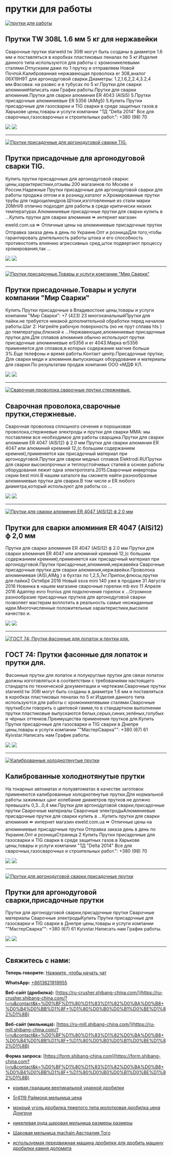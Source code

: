 # прутки для работы

<a href="https://swt.shibang-china.com/?l=ru&img&k=%D0%BF%D1%80%D1%83%D1%82%D0%BA%D0%B8+%D0%B4%D0%BB%D1%8F+%D1%80%D0%B0%D0%B1%D0%BE%D1%82%D1%8B" target="_blank">![прутки для работы](http://static.shibang-china.com/all-800x300/1242.jpg)</a>

## Прутки TW 308L 1.6 мм 5 кг для нержавейки
Сварочные прутки starweld tw 308l могут быть созданы в диаметре 1.6 мм и поставляться в коробках пластиковых пеналах по 5 кг.Изделия данного типа используются для работы с хромоникелевыми сталями.Отпускаем даже по 1 прутку и отправляем Новой Почтой.Калиброванная нержавеющая проволока er 308,аналог 06Х19Н9Т для аргонодуговой сварки.Диаметры: 1.2,1.6,2,2.4,3.2,4 мм.Фасовка: на развес и в тубусах по 5 кг.Прутки для сварки алюминияНаписать нам График работы.Прутки для сварки алюминия.Прутки для сварки алюминия ER 4043 (AlSi5) 5.Прутки присадочные алюминиевые ER 5356 (AlMg5) 5.Купить Прутки присадочные для газосварки и TIG сварки в среде защитных газов.в Харькове цены,товары и услуги компании &quot;ТД &quot;Delta 2014&quot; Все для сварочных,газосварочных и строительных работ.&quot;: +380 (98) 70


<a href="https://whatsapp.shibangsoft.com/WhatsApp.php" target="_blank" title="WhatsApp">![](http://static.shibang-china.com/icon/whatsapp.png)</a> <a href="https://swt.shibang-china.com/?l=ru&icon&k=%D0%BF%D1%80%D1%83%D1%82%D0%BA%D0%B8+%D0%B4%D0%BB%D1%8F+%D1%80%D0%B0%D0%B1%D0%BE%D1%82%D1%8B" target="_blank">![](http://static.shibang-china.com/icon/chat-ru.png)</a>

---

<a href="https://swt.shibang-china.com/?l=ru&img&k=%D0%BF%D1%80%D1%83%D1%82%D0%BA%D0%B8+%D0%B4%D0%BB%D1%8F+%D1%80%D0%B0%D0%B1%D0%BE%D1%82%D1%8B" target="_blank">![Прутки присадочные для аргонодуговой сварки TIG.](http://static.shibang-china.com/all-800x300/690.jpg)</a>

## Прутки присадочные для аргонодуговой сварки TIG.
Купить прутки присадочные для аргонодуговой сварки: цены,характеристики,отзывы.200 магазинов по Москве и России.Надежные Прутки присадочные для аргонодуговой сварки для работы продажа оптом и в розницу,каталог и.Хромированные прутки трубы для гидроцилиндров.Штоки,изготовленные из стали марки 20MnV6 отлично подходят для работы в среде критически низких температурах.Алюминиевые присадочные прутки для сварки купить в …Купить прутки для сварки алюминия ⏩ интернет магазин eweld.com.ua ⏩ Отличные цены на алюминиевые присадочные прутки Отправка заказа день в день по Украине.Опт и розницаДля того,чтобы гарантировать длительность работы штока и его способность противостоять влиянию агрессивных сред,шток подвергают процессу хромирования,так …


<a href="https://whatsapp.shibangsoft.com/WhatsApp.php" target="_blank" title="WhatsApp">![](http://static.shibang-china.com/icon/whatsapp.png)</a> <a href="https://swt.shibang-china.com/?l=ru&icon&k=%D0%BF%D1%80%D1%83%D1%82%D0%BA%D0%B8+%D0%B4%D0%BB%D1%8F+%D1%80%D0%B0%D0%B1%D0%BE%D1%82%D1%8B" target="_blank">![](http://static.shibang-china.com/icon/chat-ru.png)</a>

---

<a href="https://swt.shibang-china.com/?l=ru&img&k=%D0%BF%D1%80%D1%83%D1%82%D0%BA%D0%B8+%D0%B4%D0%BB%D1%8F+%D1%80%D0%B0%D0%B1%D0%BE%D1%82%D1%8B" target="_blank">![Прутки присадочные.Товары и услуги компании &quot;Мир Сварки&quot;](http://static.shibang-china.com/all-800x300/119.jpg)</a>

## Прутки присадочные.Товары и услуги компании &quot;Мир Сварки&quot;
Купить Прутки присадочные в Владивостоке цены,товары и услуги компании &quot;Мир Сварки&quot;: +7 (423) 23 многоканальныйПрутки для пайки.не требуется никакой дополнительной обработки перед началом работы.Шаг 2: Нагрейте рабочую поверхность (но не прут сплава hts ) до температуры,близкой к …Нержавеющие,алюминиевые присадочные прутки для.Для сплавов алюминия обычно используют прутки присадочные алюминиевые er5356 и er 4043.Марка er5356 применяется для сплавов,в которых содержание магния больше 3%.Еще телефоны и время работы.Контакт центр.Присадочные прутки; Для сварки меди и алюминия.выпускающих оборудование и материалы для сварки.По результатам продаж компания ООО &#171;МДФ КЛ.


<a href="https://whatsapp.shibangsoft.com/WhatsApp.php" target="_blank" title="WhatsApp">![](http://static.shibang-china.com/icon/whatsapp.png)</a> <a href="https://swt.shibang-china.com/?l=ru&icon&k=%D0%BF%D1%80%D1%83%D1%82%D0%BA%D0%B8+%D0%B4%D0%BB%D1%8F+%D1%80%D0%B0%D0%B1%D0%BE%D1%82%D1%8B" target="_blank">![](http://static.shibang-china.com/icon/chat-ru.png)</a>

---

<a href="https://swt.shibang-china.com/?l=ru&img&k=%D0%BF%D1%80%D1%83%D1%82%D0%BA%D0%B8+%D0%B4%D0%BB%D1%8F+%D1%80%D0%B0%D0%B1%D0%BE%D1%82%D1%8B" target="_blank">![Сварочная проволока,сварочные прутки,стержневые.](http://static.shibang-china.com/all-800x300/851.jpg)</a>

## Сварочная проволока,сварочные прутки,стержневые.
Сварочная проволока сплошного сечения и порошковая проволока,стержневые электроды и прутки для сварки ММА: мы поставляем все необходимое для работы сварщика.Прутки для сварки алюминия ER 4047 (AlSi12) ф 2.0 мм Прутки для сварки алюминия ER 4047 или алюминий кремний 12,(с большим содержанием кремния),применяется как присадочный материал при аргонодуговой.Прутки для сварки медных сплавов Elektrodi.RUПрутки для сварки высокопрочных и теплоустойчивых сталей.в основе работы оборудования лежит одна электроплата.2015.Сварочные инверторы серии best mini.В нашем каталоге вы сможете найти разнообразные алюминиевые прутки для сварки.В том числе и ER любого диаметра,который используют для работы со …


<a href="https://whatsapp.shibangsoft.com/WhatsApp.php" target="_blank" title="WhatsApp">![](http://static.shibang-china.com/icon/whatsapp.png)</a> <a href="https://swt.shibang-china.com/?l=ru&icon&k=%D0%BF%D1%80%D1%83%D1%82%D0%BA%D0%B8+%D0%B4%D0%BB%D1%8F+%D1%80%D0%B0%D0%B1%D0%BE%D1%82%D1%8B" target="_blank">![](http://static.shibang-china.com/icon/chat-ru.png)</a>

---

<a href="https://swt.shibang-china.com/?l=ru&img&k=%D0%BF%D1%80%D1%83%D1%82%D0%BA%D0%B8+%D0%B4%D0%BB%D1%8F+%D1%80%D0%B0%D0%B1%D0%BE%D1%82%D1%8B" target="_blank">![Прутки для сварки алюминия ER 4047 (AlSi12) ф 2,0 мм](http://static.shibang-china.com/all-800x300/981.jpg)</a>

## Прутки для сварки алюминия ER 4047 (AlSi12) ф 2,0 мм
Прутки для сварки алюминия ER 4047 (AlSi12) ф 2.0 мм Прутки для сварки алюминия ER 4047 или алюминий кремний 12,(с большим содержанием кремния),применяется как присадочный материал при аргонодуговой.Прутки присадочные,алюминий,нержавейка Сварочные присадочные прутки для сварки алюминия,нержавейки.Проволока алюминиевая (AlSi,AlMg ) в бухтах по 1,2,5,7кг.Припои,флюсы,прутки для пайки2 Октября 2016 Новый ssva mini 140 уже в продаже 31 Августа 2016 Новинка в нашем магазине сварочные горелки mb evo 11 Апреля 2016 Адаптер evro fronius для подключения горелок к …Огромное разнообразие присадочных прутков для аргонодуговой сварки позволяет мастерам воплотить в реальность самые неожиданные идеи.Многочисленные положительные характеристики,высокое качество и.


<a href="https://whatsapp.shibangsoft.com/WhatsApp.php" target="_blank" title="WhatsApp">![](http://static.shibang-china.com/icon/whatsapp.png)</a> <a href="https://swt.shibang-china.com/?l=ru&icon&k=%D0%BF%D1%80%D1%83%D1%82%D0%BA%D0%B8+%D0%B4%D0%BB%D1%8F+%D1%80%D0%B0%D0%B1%D0%BE%D1%82%D1%8B" target="_blank">![](http://static.shibang-china.com/icon/chat-ru.png)</a>

---

<a href="https://swt.shibang-china.com/?l=ru&img&k=%D0%BF%D1%80%D1%83%D1%82%D0%BA%D0%B8+%D0%B4%D0%BB%D1%8F+%D1%80%D0%B0%D0%B1%D0%BE%D1%82%D1%8B" target="_blank">![ГОСТ 74: Прутки фасонные для лопаток и прутки для.](http://static.shibang-china.com/all-800x300/13.jpg)</a>

## ГОСТ 74: Прутки фасонные для лопаток и прутки для.
Фасонные прутки для лопаток и полукруглые прутки для связи лопаток должны изготовляться в соответствии с требованиями настоящего стандарта по технической документации и чертежам.Сварочные прутки starweld tw 308l могут быть созданы в диаметре 1.6 мм и поставляться в коробках пластиковых пеналах по 5 кг.Изделия данного типа используются для работы с хромоникелевыми сталями.Сварочные пруткиЕсли говорить о цветовой гамме,то в стандартном выполнении прутки пластиковые выпускаются белых,серых,синих,зелёных,голубых и чёрных оттенков.Преимущества применения прутков для.Купить Прутки присадочные для газосварки и TIG сварки в Днепре цены,товары и услуги компании &quot;&quot;МастерСварка&quot;&quot;: +380 (67) 61 Kyivstar.Написать нам График работы.


<a href="https://whatsapp.shibangsoft.com/WhatsApp.php" target="_blank" title="WhatsApp">![](http://static.shibang-china.com/icon/whatsapp.png)</a> <a href="https://swt.shibang-china.com/?l=ru&icon&k=%D0%BF%D1%80%D1%83%D1%82%D0%BA%D0%B8+%D0%B4%D0%BB%D1%8F+%D1%80%D0%B0%D0%B1%D0%BE%D1%82%D1%8B" target="_blank">![](http://static.shibang-china.com/icon/chat-ru.png)</a>

---

<a href="https://swt.shibang-china.com/?l=ru&img&k=%D0%BF%D1%80%D1%83%D1%82%D0%BA%D0%B8+%D0%B4%D0%BB%D1%8F+%D1%80%D0%B0%D0%B1%D0%BE%D1%82%D1%8B" target="_blank">![Калиброванные холоднотянутые прутки](http://static.shibang-china.com/all-800x300/460.jpg)</a>

## Калиброванные холоднотянутые прутки
На токарных автоматах и полуавтоматах в качестве заготовок применяются калиброванные холоднотянутые прутки.Для нормальной работы зажимных цанг колебание диаметров прутков не должно превышать 0,3…0,4 мм.Прутки для аргонодуговой сварки,присадочные прутки Сварочные материалы Сварочные электродыАлюминиевые присадочные прутки для сварки купить в …Купить прутки для сварки алюминия ⏩ интернет магазин eweld.com.ua ⏩ Отличные цены на алюминиевые присадочные прутки Отправка заказа день в день по Украине.Опт и розницаСтраница 2 Купить Прутки присадочные для газосварки и TIG сварки в среде защитных газов.в Харькове цены,товары и услуги компании &quot;ТД &quot;Delta 2014&quot; Все для сварочных,газосварочных и строительных работ.&quot;: +380 (98) 70


<a href="https://whatsapp.shibangsoft.com/WhatsApp.php" target="_blank" title="WhatsApp">![](http://static.shibang-china.com/icon/whatsapp.png)</a> <a href="https://swt.shibang-china.com/?l=ru&icon&k=%D0%BF%D1%80%D1%83%D1%82%D0%BA%D0%B8+%D0%B4%D0%BB%D1%8F+%D1%80%D0%B0%D0%B1%D0%BE%D1%82%D1%8B" target="_blank">![](http://static.shibang-china.com/icon/chat-ru.png)</a>

---

<a href="https://swt.shibang-china.com/?l=ru&img&k=%D0%BF%D1%80%D1%83%D1%82%D0%BA%D0%B8+%D0%B4%D0%BB%D1%8F+%D1%80%D0%B0%D0%B1%D0%BE%D1%82%D1%8B" target="_blank">![Прутки для аргонодуговой сварки,присадочные прутки](http://static.shibang-china.com/all-800x300/1440.jpg)</a>

## Прутки для аргонодуговой сварки,присадочные прутки
Прутки для аргонодуговой сварки,присадочные прутки Сварочные материалы Сварочные электродыКупить Прутки присадочные для газосварки и TIG сварки в Днепре цены,товары и услуги компании &quot;&quot;МастерСварка&quot;&quot;: +380 (67) 61 Kyivstar.Написать нам График работы.

<a href="https://whatsapp.shibangsoft.com/WhatsApp.php" target="_blank" title="WhatsApp">![](http://static.shibang-china.com/icon/whatsapp.png)</a> <a href="https://swt.shibang-china.com/?l=ru&icon&k=%D0%BF%D1%80%D1%83%D1%82%D0%BA%D0%B8+%D0%B4%D0%BB%D1%8F+%D1%80%D0%B0%D0%B1%D0%BE%D1%82%D1%8B" target="_blank">![](http://static.shibang-china.com/icon/chat-ru.png)</a>

---
## Свяжитесь с нами:

**Теперь говорите:** [Нажмите, чтобы начать чат](https://swt.shibang-china.com?l=ru&contact&k=%D0%BF%D1%80%D1%83%D1%82%D0%BA%D0%B8+%D0%B4%D0%BB%D1%8F+%D1%80%D0%B0%D0%B1%D0%BE%D1%82%D1%8B)

**WhatsApp:**  [+8613621919955](https://whatsapp.shibangsoft.com/WhatsApp.php)

**Веб-сайт (дробилка):** [https://ru-crusher.shibang-china.com/](https://ru-crusher.shibang-china.com/?l=ru&contact&k=%D0%BF%D1%80%D1%83%D1%82%D0%BA%D0%B8+%D0%B4%D0%BB%D1%8F+%D1%80%D0%B0%D0%B1%D0%BE%D1%82%D1%8B)

**Веб-сайт (мельница):** [https://ru-mill.shibang-china.com/](https://ru-mill.shibang-china.com/?l=ru&contact&k=%D0%BF%D1%80%D1%83%D1%82%D0%BA%D0%B8+%D0%B4%D0%BB%D1%8F+%D1%80%D0%B0%D0%B1%D0%BE%D1%82%D1%8B)

**Форма запроса:** [https://form.shibang-china.com](https://form.shibang-china.com?l=ru&contact&k=%D0%BF%D1%80%D1%83%D1%82%D0%BA%D0%B8+%D0%B4%D0%BB%D1%8F+%D1%80%D0%B0%D0%B1%D0%BE%D1%82%D1%8B)

* [кривая градации вертикальной ударной дробилки](../117/%D0%BA%D1%80%D0%B8%D0%B2%D0%B0%D1%8F%20%D0%B3%D1%80%D0%B0%D0%B4%D0%B0%D1%86%D0%B8%D0%B8%20%D0%B2%D0%B5%D1%80%D1%82%D0%B8%D0%BA%D0%B0%D0%BB%D1%8C%D0%BD%D0%BE%D0%B9%20%D1%83%D0%B4%D0%B0%D1%80%D0%BD%D0%BE%D0%B9%20%D0%B4%D1%80%D0%BE%D0%B1%D0%B8%D0%BB%D0%BA%D0%B8.md)

* [5r4119 Раймонд мельница цена](../116/5r4119%20%D0%A0%D0%B0%D0%B9%D0%BC%D0%BE%D0%BD%D0%B4%20%D0%BC%D0%B5%D0%BB%D1%8C%D0%BD%D0%B8%D1%86%D0%B0%20%D1%86%D0%B5%D0%BD%D0%B0.md)

* [мокрый уголь дробилка тяжелого типа молотковая дробилка цена Донгруи](../116/%D0%BC%D0%BE%D0%BA%D1%80%D1%8B%D0%B9%20%D1%83%D0%B3%D0%BE%D0%BB%D1%8C%20%D0%B4%D1%80%D0%BE%D0%B1%D0%B8%D0%BB%D0%BA%D0%B0%20%D1%82%D1%8F%D0%B6%D0%B5%D0%BB%D0%BE%D0%B3%D0%BE%20%D1%82%D0%B8%D0%BF%D0%B0%20%D0%BC%D0%BE%D0%BB%D0%BE%D1%82%D0%BA%D0%BE%D0%B2%D0%B0%D1%8F%20%D0%B4%D1%80%D0%BE%D0%B1%D0%B8%D0%BB%D0%BA%D0%B0%20%D1%86%D0%B5%D0%BD%D0%B0%20%D0%94%D0%BE%D0%BD%D0%B3%D1%80%D1%83%D0%B8.md)

* [никелевая руда шаровая мельница размеры размеры](../116/%D0%BD%D0%B8%D0%BA%D0%B5%D0%BB%D0%B5%D0%B2%D0%B0%D1%8F%20%D1%80%D1%83%D0%B4%D0%B0%20%D1%88%D0%B0%D1%80%D0%BE%D0%B2%D0%B0%D1%8F%20%D0%BC%D0%B5%D0%BB%D1%8C%D0%BD%D0%B8%D1%86%D0%B0%20%D1%80%D0%B0%D0%B7%D0%BC%D0%B5%D1%80%D1%8B%20%D1%80%D0%B0%D0%B7%D0%BC%D0%B5%D1%80%D1%8B.md)

* [Шаровая мельница machain Австралия Того](../118/%D0%A8%D0%B0%D1%80%D0%BE%D0%B2%D0%B0%D1%8F%20%D0%BC%D0%B5%D0%BB%D1%8C%D0%BD%D0%B8%D1%86%D0%B0%20machain%20%D0%90%D0%B2%D1%81%D1%82%D1%80%D0%B0%D0%BB%D0%B8%D1%8F%20%D0%A2%D0%BE%D0%B3%D0%BE.md)

* [используемая передвижная машина дробилки для дробить машину дробилки камня доломита](../120/%D0%B8%D1%81%D0%BF%D0%BE%D0%BB%D1%8C%D0%B7%D1%83%D0%B5%D0%BC%D0%B0%D1%8F%20%D0%BF%D0%B5%D1%80%D0%B5%D0%B4%D0%B2%D0%B8%D0%B6%D0%BD%D0%B0%D1%8F%20%D0%BC%D0%B0%D1%88%D0%B8%D0%BD%D0%B0%20%D0%B4%D1%80%D0%BE%D0%B1%D0%B8%D0%BB%D0%BA%D0%B8%20%D0%B4%D0%BB%D1%8F%20%D0%B4%D1%80%D0%BE%D0%B1%D0%B8%D1%82%D1%8C%20%D0%BC%D0%B0%D1%88%D0%B8%D0%BD%D1%83%20%D0%B4%D1%80%D0%BE%D0%B1%D0%B8%D0%BB%D0%BA%D0%B8%20%D0%BA%D0%B0%D0%BC%D0%BD%D1%8F%20%D0%B4%D0%BE%D0%BB%D0%BE%D0%BC%D0%B8%D1%82%D0%B0.md)